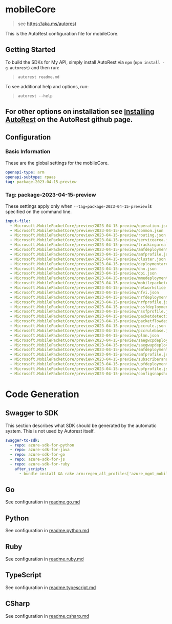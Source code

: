 # mobileCore

> see https://aka.ms/autorest

This is the AutoRest configuration file for mobileCore.

## Getting Started

To build the SDKs for My API, simply install AutoRest via `npm` (`npm install -g autorest`) and then run:

> `autorest readme.md`

To see additional help and options, run:

> `autorest --help`

For other options on installation see [Installing AutoRest](https://aka.ms/autorest/install) on the AutoRest github page.
---


## Configuration

### Basic Information

These are the global settings for the mobileCore.

```yaml
openapi-type: arm
openapi-subtype: rpaas
tag: package-2023-04-15-preview
```

### Tag: package-2023-04-15-preview

These settings apply only when `--tag=package-2023-04-15-preview` is specified on the command line.

```yaml $(tag) == 'package-2023-04-15-preview'
input-file:
  - Microsoft.MobilePacketCore/preview/2023-04-15-preview/operation.json 
  - Microsoft.MobilePacketCore/preview/2023-04-15-preview/common.json 
  - Microsoft.MobilePacketCore/preview/2023-04-15-preview/routing.json
  - Microsoft.MobilePacketCore/preview/2023-04-15-preview/servicearea.json
  - Microsoft.MobilePacketCore/preview/2023-04-15-preview/trackingarea.json
  - Microsoft.MobilePacketCore/preview/2023-04-15-preview/amfdeployment.json
  - Microsoft.MobilePacketCore/preview/2023-04-15-preview/amfprofile.json
  - Microsoft.MobilePacketCore/preview/2023-04-15-preview/cluster.json
  - Microsoft.MobilePacketCore/preview/2023-04-15-preview/deploymentarea.json
  - Microsoft.MobilePacketCore/preview/2023-04-15-preview/dnn.json
  - Microsoft.MobilePacketCore/preview/2023-04-15-preview/dpi.json
  - Microsoft.MobilePacketCore/preview/2023-04-15-preview/mmedeployment.json
  - Microsoft.MobilePacketCore/preview/2023-04-15-preview/mobilepacketcore.json
  - Microsoft.MobilePacketCore/preview/2023-04-15-preview/networkslice.json
  - Microsoft.MobilePacketCore/preview/2023-04-15-preview/nfvi.json
  - Microsoft.MobilePacketCore/preview/2023-04-15-preview/nrfdeployment.json
  - Microsoft.MobilePacketCore/preview/2023-04-15-preview/nrfprofile.json
  - Microsoft.MobilePacketCore/preview/2023-04-15-preview/nssfdeployment.json
  - Microsoft.MobilePacketCore/preview/2023-04-15-preview/nssfprofile.json
  - Microsoft.MobilePacketCore/preview/2023-04-15-preview/packetdetectionrule.json
  - Microsoft.MobilePacketCore/preview/2023-04-15-preview/packetflowdescription.json
  - Microsoft.MobilePacketCore/preview/2023-04-15-preview/pccrule.json
  - Microsoft.MobilePacketCore/preview/2023-04-15-preview/pccrulebase.json
  - Microsoft.MobilePacketCore/preview/2023-04-15-preview/plmn.json
  - Microsoft.MobilePacketCore/preview/2023-04-15-preview/saegwcpdeployment.json
  - Microsoft.MobilePacketCore/preview/2023-04-15-preview/saegwupdeployment.json
  - Microsoft.MobilePacketCore/preview/2023-04-15-preview/smfdeployment.json
  - Microsoft.MobilePacketCore/preview/2023-04-15-preview/smfprofile.json
  - Microsoft.MobilePacketCore/preview/2023-04-15-preview/subscriberanalyzer.json
  - Microsoft.MobilePacketCore/preview/2023-04-15-preview/upfdeployment.json
  - Microsoft.MobilePacketCore/preview/2023-04-15-preview/upfprofile.json
  - Microsoft.MobilePacketCore/preview/2023-04-15-preview/configsnapshot.json
```


# Code Generation

## Swagger to SDK

This section describes what SDK should be generated by the automatic system.
This is not used by Autorest itself.

```yaml $(swagger-to-sdk)
swagger-to-sdk:
  - repo: azure-sdk-for-python
  - repo: azure-sdk-for-java
  - repo: azure-sdk-for-go
  - repo: azure-sdk-for-js
  - repo: azure-sdk-for-ruby
    after_scripts:
      - bundle install && rake arm:regen_all_profiles['azure_mgmt_mobileCore']
```

## Go

See configuration in [readme.go.md](./readme.go.md)

## Python

See configuration in [readme.python.md](./readme.python.md)

## Ruby

See configuration in [readme.ruby.md](./readme.ruby.md)

## TypeScript

See configuration in [readme.typescript.md](./readme.typescript.md)

## CSharp

See configuration in [readme.csharp.md](./readme.csharp.md)
